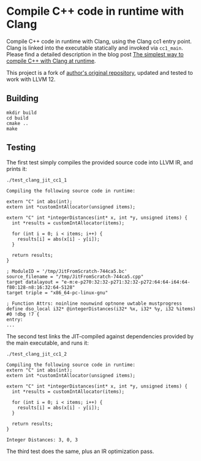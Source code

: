 # Compile C++ code in runtime with Clang

Compile C++ code in runtime with Clang, using the Clang cc1 entry point. Clang is linked into the executable statically and invoked via `cc1_main`. Please find a detailed description in the blog post [The simplest way to compile C++ with Clang at runtime](http://weliveindetail.github.io/blog/post/2017/07/25/compile-with-clang-at-runtime-simple.html).

This project is a fork of [author's original repository](https://github.com/weliveindetail/JitFromScratch), updated and tested to work with LLVM 12.

## Building

```
mkdir build
cd build
cmake ..
make
```

## Testing

The first test simply compiles the provided source code into LLVM IR, and prints it:

```
./test_clang_jit_cc1_1

Compiling the following source code in runtime:

extern "C" int abs(int);
extern int *customIntAllocator(unsigned items);

extern "C" int *integerDistances(int* x, int *y, unsigned items) {
  int *results = customIntAllocator(items);

  for (int i = 0; i < items; i++) {
    results[i] = abs(x[i] - y[i]);
  }

  return results;
}

; ModuleID = '/tmp/JitFromScratch-744ca5.bc'
source_filename = "/tmp/JitFromScratch-744ca5.cpp"
target datalayout = "e-m:e-p270:32:32-p271:32:32-p272:64:64-i64:64-f80:128-n8:16:32:64-S128"
target triple = "x86_64-pc-linux-gnu"

; Function Attrs: noinline nounwind optnone uwtable mustprogress
define dso_local i32* @integerDistances(i32* %x, i32* %y, i32 %items) #0 !dbg !7 {
entry:
...
```

The second test links the JIT-compiled against dependencies provided by the main executable, and runs it:

```
./test_clang_jit_cc1_2

Compiling the following source code in runtime:
extern "C" int abs(int);
extern int *customIntAllocator(unsigned items);

extern "C" int *integerDistances(int* x, int *y, unsigned items) {
  int *results = customIntAllocator(items);

  for (int i = 0; i < items; i++) {
    results[i] = abs(x[i] - y[i]);
  }

  return results;
}

Integer Distances: 3, 0, 3
```

The third test does the same, plus an IR optimization pass.
